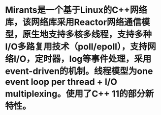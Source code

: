 # Mirants是一个基于Linux的C++网络库，该网络库采用Reactor网络通信模型，原生地支持多核多线程，支持多种I/O多路复用技术（poll/epoll），支持网络I/O，定时器，log等事件处理，采用event-driven的机制。线程模型为one event loop per thread + I/O multiplexing。使用了C++ 11的部分新特性。
